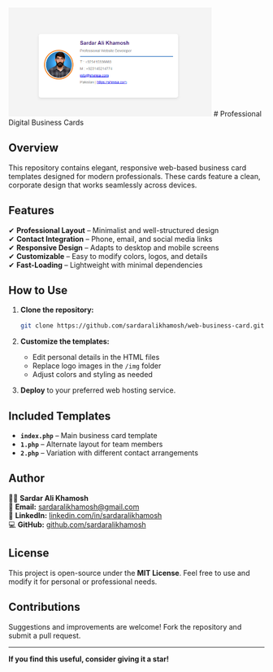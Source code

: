 <img src="demo.png" alt="Description" width="400">
# Professional Digital Business Cards  

## Overview  

This repository contains elegant, responsive web-based business card templates designed for modern professionals. These cards feature a clean, corporate design that works seamlessly across devices.  

## Features  

✔ **Professional Layout** – Minimalist and well-structured design  
✔ **Contact Integration** – Phone, email, and social media links  
✔ **Responsive Design** – Adapts to desktop and mobile screens  
✔ **Customizable** – Easy to modify colors, logos, and details  
✔ **Fast-Loading** – Lightweight with minimal dependencies  

## How to Use  

1. **Clone the repository:**  
   ```bash
   git clone https://github.com/sardaralikhamosh/web-business-card.git
   ```  

2. **Customize the templates:**  
   - Edit personal details in the HTML files  
   - Replace logo images in the `/img` folder  
   - Adjust colors and styling as needed  

3. **Deploy** to your preferred web hosting service.  

## Included Templates  

- **`index.php`** – Main business card template  
- **`1.php`** – Alternate layout for team members  
- **`2.php`** – Variation with different contact arrangements  

## Author  

👨‍💻 **Sardar Ali Khamosh**  
📧 **Email:** sardaralikhamosh@gmail.com  
🔗 **LinkedIn:** [linkedin.com/in/sardaralikhamosh](https://linkedin.com/in/sardaralikhamosh)  
💻 **GitHub:** [github.com/sardaralikhamosh](https://github.com/sardaralikhamosh)  

## License  

This project is open-source under the **MIT License**. Feel free to use and modify it for personal or professional needs.  

## Contributions  

Suggestions and improvements are welcome! Fork the repository and submit a pull request.  

---

 **If you find this useful, consider giving it a star!** 
